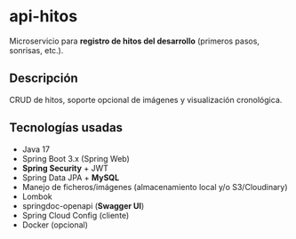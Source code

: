 # api-hitos

Microservicio para **registro de hitos del desarrollo** (primeros pasos, sonrisas, etc.).

## Descripción
CRUD de hitos, soporte opcional de imágenes y visualización cronológica.

## Tecnologías usadas
- Java 17
- Spring Boot 3.x (Spring Web)
- **Spring Security** + JWT
- Spring Data JPA + **MySQL**
- Manejo de ficheros/imágenes (almacenamiento local y/o S3/Cloudinary)
- Lombok
- springdoc-openapi (**Swagger UI**)
- Spring Cloud Config (cliente)
- Docker (opcional)
